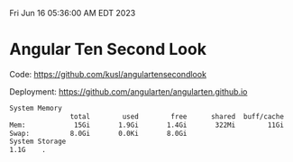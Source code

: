 Fri Jun 16 05:36:00 AM EDT 2023

# Angular Ten Second Look

Code: https://github.com/kusl/angulartensecondlook

Deployment: https://github.com/angularten/angularten.github.io

```bash
System Memory
               total        used        free      shared  buff/cache   available
Mem:            15Gi       1.9Gi       1.4Gi       322Mi        11Gi        12Gi
Swap:          8.0Gi       0.0Ki       8.0Gi
System Storage
1.1G	.
```
```bash
